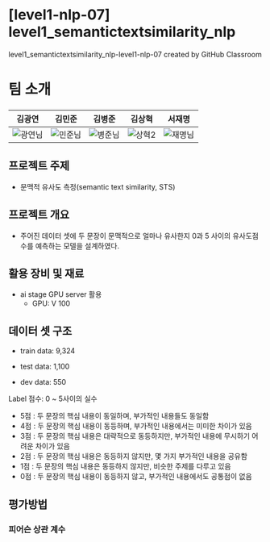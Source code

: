 # [level1-nlp-07] level1_semantictextsimilarity_nlp
level1_semantictextsimilarity_nlp-level1-nlp-07 created by GitHub Classroom

# 팀 소개

### 

|김광연|김민준|김병준|김상혁|서재명|
| :-: | :-: | :-: | :-: | :-: |
|![광연님](https://user-images.githubusercontent.com/59431433/217448461-bb7a37d4-f5d4-418b-a1b9-583b561b5733.png)|![민준님](https://user-images.githubusercontent.com/59431433/217448432-a3d093c4-0145-4846-a775-00650198fc2f.png)|![병준님](https://user-images.githubusercontent.com/59431433/217448424-11666f05-dda6-406d-95e8-47b3bab7c2f6.png)|![상혁2](https://user-images.githubusercontent.com/59431433/217448849-758c8e25-87db-4902-ab06-0aa8c359500c.png)|![재명님](https://user-images.githubusercontent.com/59431433/217448416-b2ba2070-6cfb-4829-a3bd-861f526cb74a.png)|

## 프로젝트 주제

- 문맥적 유사도 측정(semantic text similarity, STS)

## 프로젝트 개요

- 주어진 데이터 셋에 두 문장이 문맥적으로 얼마나 유사한지 0과 5 사이의 유사도점수를 예측하는 모델을 설계하였다.

## 활용 장비 및 재료

- ai stage GPU server 활용
    - GPU: V 100

## 데이터 셋 구조

- train data: 9,324

- test data: 1,100

- dev data: 550

Label 점수: 0 ~ 5사이의 실수

- 5점 : 두 문장의 핵심 내용이 동일하며, 부가적인 내용들도 동일함
- 4점 : 두 문장의 핵심 내용이 동등하며, 부가적인 내용에서는 미미한 차이가 있음
- 3점 : 두 문장의 핵심 내용은 대략적으로 동등하지만, 부가적인 내용에 무시하기 어려운 차이가 있음
- 2점 : 두 문장의 핵심 내용은 동등하지 않지만, 몇 가지 부가적인 내용을 공유함
- 1점 : 두 문장의 핵심 내용은 동등하지 않지만, 비슷한 주제를 다루고 있음
- 0점 : 두 문장의 핵심 내용이 동등하지 않고, 부가적인 내용에서도 공통점이 없음

## 평가방법
### 피어슨 상관 계수

